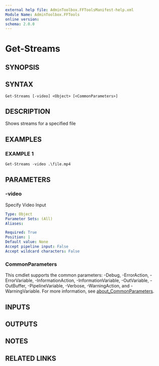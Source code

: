 ```yaml
---
external help file: AdminToolbox.FFToolsManifest-help.xml
Module Name: AdminToolbox.FFTools
online version:
schema: 2.0.0
---
```


# Get-Streams

## SYNOPSIS

## SYNTAX

```
Get-Streams [-video] <Object> [<CommonParameters>]
```

## DESCRIPTION
Shows streams for a specified file

## EXAMPLES

### EXAMPLE 1
```
Get-Streams -video .\file.mp4
```

## PARAMETERS

### -video
Specify Video Input

```yaml
Type: Object
Parameter Sets: (All)
Aliases:

Required: True
Position: 1
Default value: None
Accept pipeline input: False
Accept wildcard characters: False
```

### CommonParameters
This cmdlet supports the common parameters: -Debug, -ErrorAction, -ErrorVariable, -InformationAction, -InformationVariable, -OutVariable, -OutBuffer, -PipelineVariable, -Verbose, -WarningAction, and -WarningVariable. For more information, see [about_CommonParameters](http://go.microsoft.com/fwlink/?LinkID=113216).

## INPUTS

## OUTPUTS

## NOTES

## RELATED LINKS
